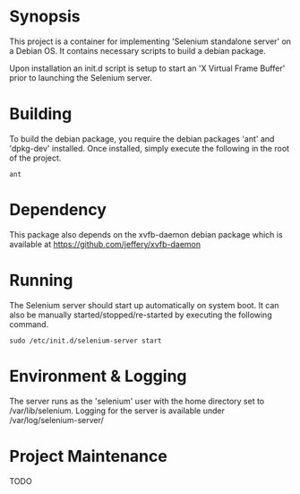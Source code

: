 # Synopsis

This project is a container for implementing 'Selenium standalone server' on a
Debian OS. It contains necessary scripts to build a debian package.

Upon installation an init.d script is setup to start an 'X Virtual Frame
Buffer' prior to launching the Selenium server.

# Building

To build the debian package, you require the debian packages 'ant' and
'dpkg-dev' installed. Once installed, simply execute the following in the root
of the project.

	ant

# Dependency

This package also depends on the xvfb-daemon debian package which is available
at https://github.com/jeffery/xvfb-daemon

# Running

The Selenium server should start up automatically on system boot. It can also
be manually started/stopped/re-started by executing the following command.

	sudo /etc/init.d/selenium-server start

# Environment & Logging

The server runs as the 'selenium' user with the home directory set to
/var/lib/selenium. Logging for the server is available under
/var/log/selenium-server/

# Project Maintenance

TODO
